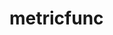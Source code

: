 <!--
SPDX-FileCopyrightText: 2022-present Intel Corporation

SPDX-License-Identifier: Apache-2.0

-->
# metricfunc
